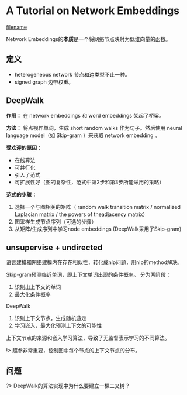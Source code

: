 # A Tutorial on Network Embeddings

[filename](../_media/1808.02590.pdf)

Network Embeddings的**本质**是一个将网络节点映射为低维向量的函数。

## 定义
- heterogeneous network 节点和边类型不止一种。
- signed graph 边带权重。

## DeepWalk
**作用：** 在 network embeddings 和 word embeddings 架起了桥梁。

**方法：** 将点视作单词，生成 short random walks 作为句子。然后使用 neural language model（如 Skip-gram ）来获取 network embedding 。

**受欢迎的原因：** 
- 在线算法
- 可并行化
- 引入了范式
- 可扩展性好（图的复杂性，范式中第2步和第3步所能采用的策略）

**范式的步骤：**
1. 选择一个与图相关的矩阵（ random walk transition matrix / normalized Laplacian matrix / the  powers of theadjacency matrix）
2. 图采样生成节点序列（可选的步骤）
3. 从矩阵/生成序列中学习node embeddings (DeepWalk采用了Skip-gram)

## unsupervise +  undirected

语言建模和网络建模内在存在相似性，转化成nlp问题，用nlp的method解决。

Skip-gram预测临近单词，即上下文单词出现的条件概率。
分为两阶段：
1. 识别出上下文的单词
2. 最大化条件概率

DeepWalk
1. 识别上下文节点，生成随机游走
2. 学习嵌入，最大化预测上下文的可能性

上下文节点的来源和嵌入学习算法，导致了无监督表示学习的不同算法。

!> 超参非常重要，控制图中每个节点的上下文节点的分布。

## 问题
?> DeepWalk的算法实现中为什么要建立一棵二叉树？